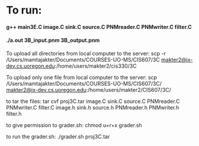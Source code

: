 # To run:
#### g++ main3E.C image.C sink.C source.C PNMreader.C PNMwriter.C filter.C
#### ./a.out 3B_input.pnm 3B_output.pnm


To upload all directories from local computer to the server:
scp -r /Users/mamtajakter/Documents/COURSES-UO-MS/CIS607/3C  makter2@ix-dev.cs.uoregon.edu:/home/users/makter2/cis330/3C



To upload only one file from local computer to the server:
scp /Users/mamtajakter/Documents/COURSES-UO-MS/CIS607/3C/  makter2@ix-dev.cs.uoregon.edu:/home/users/makter2/CIS607/3C/


to tar the files:
tar cvf proj3C.tar image.C sink.C source.C PNMreader.C PNMwriter.C filter.C image.h sink.h source.h PNMreader.h PNMwriter.h filter.h

to give permission to grader.sh:
chmod u+r+x grader.sh


to run the grader.sh:
./grader.sh proj3C.tar
